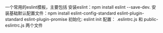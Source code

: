 一个常用的eslint模板，主要包括
安装eslint：npm install eslint --save-dev. 
安装基础默认配置文件：npm install eslint-config-standard eslint-plugin-standard eslint-plugin-promise
初始化: eslint init
配置： .eslintrc.js 和 public-eslintrc.js 两个文件